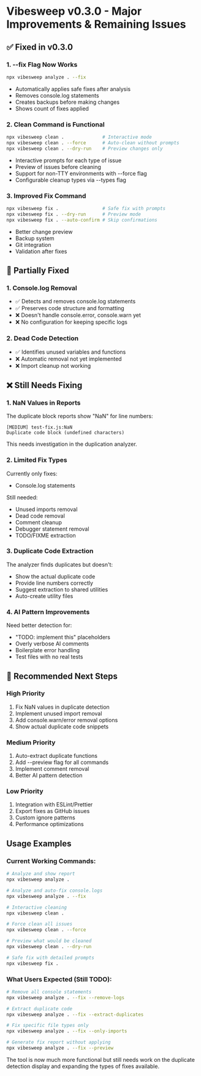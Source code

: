 # Vibesweep v0.3.0 - Major Improvements & Remaining Issues

## ✅ Fixed in v0.3.0

### 1. **--fix Flag Now Works**
```bash
npx vibesweep analyze . --fix
```
- Automatically applies safe fixes after analysis
- Removes console.log statements
- Creates backups before making changes
- Shows count of fixes applied

### 2. **Clean Command is Functional**
```bash
npx vibesweep clean .              # Interactive mode
npx vibesweep clean . --force      # Auto-clean without prompts
npx vibesweep clean . --dry-run    # Preview changes only
```
- Interactive prompts for each type of issue
- Preview of issues before cleaning
- Support for non-TTY environments with --force flag
- Configurable cleanup types via --types flag

### 3. **Improved Fix Command**
```bash
npx vibesweep fix .                # Safe fix with prompts
npx vibesweep fix . --dry-run      # Preview mode
npx vibesweep fix . --auto-confirm # Skip confirmations
```
- Better change preview
- Backup system
- Git integration
- Validation after fixes

## 🔧 Partially Fixed

### 1. **Console.log Removal**
- ✅ Detects and removes console.log statements
- ✅ Preserves code structure and formatting
- ❌ Doesn't handle console.error, console.warn yet
- ❌ No configuration for keeping specific logs

### 2. **Dead Code Detection**
- ✅ Identifies unused variables and functions
- ❌ Automatic removal not yet implemented
- ❌ Import cleanup not working

## ❌ Still Needs Fixing

### 1. **NaN Values in Reports**
The duplicate block reports show "NaN" for line numbers:
```
[MEDIUM] test-fix.js:NaN
Duplicate code block (undefined characters)
```
This needs investigation in the duplication analyzer.

### 2. **Limited Fix Types**
Currently only fixes:
- Console.log statements

Still needed:
- Unused imports removal
- Dead code removal
- Comment cleanup
- Debugger statement removal
- TODO/FIXME extraction

### 3. **Duplicate Code Extraction**
The analyzer finds duplicates but doesn't:
- Show the actual duplicate code
- Provide line numbers correctly
- Suggest extraction to shared utilities
- Auto-create utility files

### 4. **AI Pattern Improvements**
Need better detection for:
- "TODO: implement this" placeholders
- Overly verbose AI comments
- Boilerplate error handling
- Test files with no real tests

## 🚀 Recommended Next Steps

### High Priority
1. Fix NaN values in duplicate detection
2. Implement unused import removal
3. Add console.warn/error removal options
4. Show actual duplicate code snippets

### Medium Priority
1. Auto-extract duplicate functions
2. Add --preview flag for all commands
3. Implement comment removal
4. Better AI pattern detection

### Low Priority
1. Integration with ESLint/Prettier
2. Export fixes as GitHub issues
3. Custom ignore patterns
4. Performance optimizations

## Usage Examples

### Current Working Commands:
```bash
# Analyze and show report
npx vibesweep analyze .

# Analyze and auto-fix console.logs
npx vibesweep analyze . --fix

# Interactive cleaning
npx vibesweep clean .

# Force clean all issues
npx vibesweep clean . --force

# Preview what would be cleaned
npx vibesweep clean . --dry-run

# Safe fix with detailed prompts
npx vibesweep fix .
```

### What Users Expected (Still TODO):
```bash
# Remove all console statements
npx vibesweep analyze . --fix --remove-logs

# Extract duplicate code
npx vibesweep analyze . --fix --extract-duplicates

# Fix specific file types only
npx vibesweep analyze . --fix --only-imports

# Generate fix report without applying
npx vibesweep analyze . --fix --preview
```

The tool is now much more functional but still needs work on the duplicate detection display and expanding the types of fixes available.